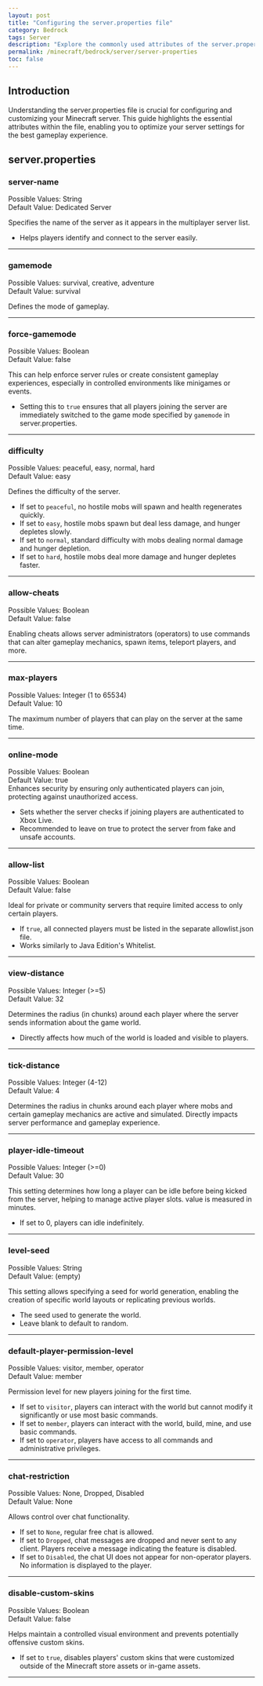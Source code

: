 ```yaml
---
layout: post
title: "Configuring the server.properties file"
category: Bedrock
tags: Server
description: "Explore the commonly used attributes of the server.properties file to effectively configure your Bedrock Minecraft server."
permalink: /minecraft/bedrock/server/server-properties
toc: false
---
```


## Introduction

Understanding the server.properties file is crucial for configuring and customizing your Minecraft server. This guide highlights the essential attributes within the file, enabling you to optimize your server settings for the best gameplay experience.

## server.properties

### server-name

Possible Values: String  
Default Value: Dedicated Server  

Specifies the name of the server as it appears in the multiplayer server list.

- Helps players identify and connect to the server easily.

---

### gamemode

Possible Values: survival, creative, adventure  
Default Value: survival  

Defines the mode of gameplay.

---

### force-gamemode

Possible Values: Boolean  
Default Value: false  

This can help enforce server rules or create consistent gameplay experiences, especially in controlled environments like minigames or events.

- Setting this to `true` ensures that all players joining the server are immediately switched to the game mode specified by `gamemode` in server.properties.

---

### difficulty

Possible Values: peaceful, easy, normal, hard  
Default Value: easy  

Defines the difficulty of the server.

- If set to `peaceful`, no hostile mobs will spawn and health regenerates quickly.
- If set to `easy`, hostile mobs spawn but deal less damage, and hunger depletes slowly.
- If set to `normal`, standard difficulty with mobs dealing normal damage and hunger depletion.
- If set to `hard`, hostile mobs deal more damage and hunger depletes faster.

---

### allow-cheats

Possible Values: Boolean  
Default Value: false  

Enabling cheats allows server administrators (operators) to use commands that can alter gameplay mechanics, spawn items, teleport players, and more.

---

### max-players

Possible Values: Integer (1 to 65534)  
Default Value: 10  

The maximum number of players that can play on the server at the same time.

---

### online-mode

Possible Values: Boolean  
Default Value: true  
Enhances security by ensuring only authenticated players can join, protecting against unauthorized access.

- Sets whether the server checks if joining players are authenticated to Xbox Live.
- Recommended to leave on true to protect the server from fake and unsafe accounts.

---

### allow-list

Possible Values: Boolean  
Default Value: false

Ideal for private or community servers that require limited access to only certain players.

- If `true`, all connected players must be listed in the separate allowlist.json file.
- Works similarly to Java Edition's Whitelist.

---

### view-distance

Possible Values: Integer (>=5)  
Default Value: 32  

Determines the radius (in chunks) around each player where the server sends information about the game world.

- Directly affects how much of the world is loaded and visible to players.

---

### tick-distance

Possible Values: Integer (4-12)  
Default Value: 4  

Determines the radius in chunks around each player where mobs and certain gameplay mechanics are active and simulated.
Directly impacts server performance and gameplay experience.

---

### player-idle-timeout

Possible Values: Integer (>=0)  
Default Value: 30  

This setting determines how long a player can be idle before being kicked from the server, helping to manage active player slots. value is measured in minutes.

- If set to 0, players can idle indefinitely.

---

### level-seed

Possible Values: String  
Default Value: (empty)

This setting allows specifying a seed for world generation, enabling the creation of specific world layouts or replicating previous worlds.

- The seed used to generate the world.
- Leave blank to default to random.

---

### default-player-permission-level

Possible Values: visitor, member, operator  
Default Value: member  

Permission level for new players joining for the first time.

- If set to `visitor`, players can interact with the world but cannot modify it significantly or use most basic commands.
- If set to `member`, players can interact with the world, build, mine, and use basic commands.
- If set to `operator`, players have access to all commands and administrative privileges.

---

### chat-restriction

Possible Values: None, Dropped, Disabled  
Default Value: None  

Allows control over chat functionality.

- If set to `None`, regular free chat is allowed.
- If set to `Dropped`, chat messages are dropped and never sent to any client. Players receive a message indicating the feature is disabled.
- If set to `Disabled`, the chat UI does not appear for non-operator players. No information is displayed to the player.

---

### disable-custom-skins

Possible Values: Boolean  
Default Value: false  

Helps maintain a controlled visual environment and prevents potentially offensive custom skins.

- If set to `true`, disables players' custom skins that were customized outside of the Minecraft store assets or in-game assets.

---
